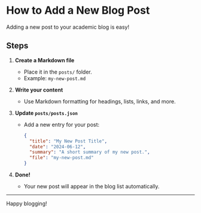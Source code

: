 # How to Add a New Blog Post

Adding a new post to your academic blog is easy!

## Steps

1. **Create a Markdown file**

   - Place it in the `posts/` folder.
   - Example: `my-new-post.md`

2. **Write your content**

   - Use Markdown formatting for headings, lists, links, and more.

3. **Update `posts/posts.json`**

   - Add a new entry for your post:
     ```json
     {
       "title": "My New Post Title",
       "date": "2024-06-12",
       "summary": "A short summary of my new post.",
       "file": "my-new-post.md"
     }
     ```

4. **Done!**
   - Your new post will appear in the blog list automatically.

---

Happy blogging!

